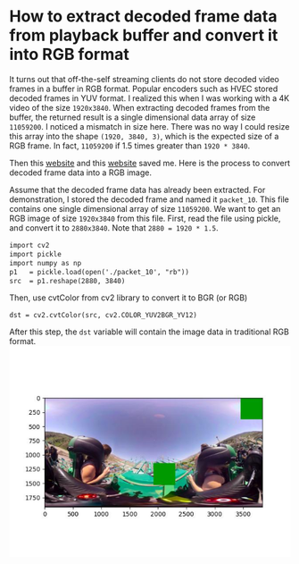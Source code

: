 # How to extract decoded frame data from playback buffer and convert it into RGB format

It turns out that off-the-self streaming clients do not store decoded video frames in a buffer in RGB format. Popular encoders such as HVEC stored decoded frames in YUV format. I realized this when I was working with a 4K video of the size `1920x3840`. When extracting decoded frames from the buffer, the returned result is a single dimensional data array of size `11059200`. I noticed a mismatch in size here. There was no way I could resize this array into the shape `(1920, 3840, 3)`, which is the expected size of a RGB frame. In fact, `11059200` if 1.5 times greater than `1920 * 3840`.


Then this [website](https://github.com/aureliendavid/gpac/wiki/Tiled-Streaming) and this [website](https://stackoverflow.com/questions/2231518/how-to-read-a-frame-from-yuv-file-in-opencv) saved me. Here is the process to convert decoded frame data into a RGB image.


Assume that the decoded frame data has already been extracted. For demonstration, I stored the decoded frame and named it `packet_10`. This file contains one single dimensional array of size `11059200`. We want to get an RGB image of size `1920x3840` from this file.
First, read the file using pickle, and convert it to `2880x3840`. Note that `2880 = 1920 * 1.5`.
```
import cv2
import pickle
import numpy as np
p1   = pickle.load(open('./packet_10', "rb"))
src  = p1.reshape(2880, 3840)
```

Then, use cvtColor from cv2 library to convert it to BGR (or RGB)
```
dst = cv2.cvtColor(src, cv2.COLOR_YUV2BGR_YV12)
```
 
After this step, the `dst` variable will contain the image data in traditional RGB format.
![Framedata](https://github.com/phananh1010/extract-frame-from-buffer/blob/master/img.jpg)
